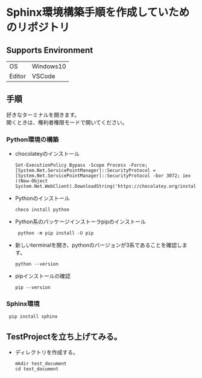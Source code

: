 # Sphinx環境構築手順を作成していためのリポジトリ

## Supports Environment

|||
|--|---------|
|OS|Windows10|
|Editor|VSCode|

## 手順
好きなターミナルを開きます。  
開くときは、権利者権限モードで開いてください。

### Python環境の構築

- chocolateyのインストール
  ```
  Set-ExecutionPolicy Bypass -Scope Process -Force; [System.Net.ServicePointManager]::SecurityProtocol = [System.Net.ServicePointManager]::SecurityProtocol -bor 3072; iex ((New-Object System.Net.WebClient).DownloadString('https://chocolatey.org/install.ps1'))
  ```

- Pythonのインストール
  ```
  choco install python
  ```

- Python系のパッケージインストーラpipのインストール
  ```
   python -m pip install -U pip
  ```

- 新しいterminalを開き、pythonのバージョンが3系であることを確認します。
  ```
  python --version
  ```

- pipインストールの確認
  ```
  pip --version
  ```


### Sphinx環境

  ```
   pip install sphinx
  ```

## TestProjectを立ち上げてみる。
- ディレクトリを作成する。
  ```
  mkdir test_document
  cd test_document
  ```




